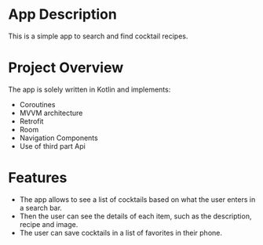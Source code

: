 # App Description

This is a simple app to search and find cocktail recipes.

# Project Overview

The app is solely written in Kotlin and implements:

- Coroutines
- MVVM architecture
- Retrofit
- Room
- Navigation Components
- Use of third part Api


# Features

- The app allows to see a list of cocktails based on what the user enters in a search bar.
- Then the user can see the details of each item, such as the description, recipe and image.
- The user can save cocktails in a list of favorites in their phone.

